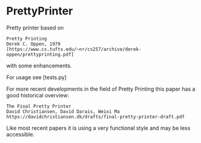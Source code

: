 # PrettyPrinter
Pretty printer based on
```
Pretty Printing
Derek C. Oppen, 1979
[https://www.cs.tufts.edu/~nr/cs257/archive/derek-oppen/prettyprinting.pdf]
```

with some enhancements.

  For usage see [tests.py]

For more recent developments in the field
of Pretty Printing this paper has a good historical overview:

```
The Final Pretty Printer
David Christiansen, David Darais, Weixi Ma
https://davidchristiansen.dk/drafts/final-pretty-printer-draft.pdf
```

Like most recent papers it is using a very functional style and may
be less accessible.
